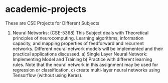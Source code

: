 # academic-projects
These are CSE Projects for Different Subjects
1. Neural Networks: (CSE-5368)
   This Subject deals with Theoretical principles of neurocomputing. Learning algorithms, information capacity, and mapping properties of feedforward and recurrent networks. 
   Different neural network models will be implemented and their practical applications discussed.
   a) Single Layer Neural Network: Implementing Model and Training
   b) Practice with different learning rules. Note that the neural network in this assignment may be used for regression or classification.
   c) create multi-layer neural networks using Tensorflow (without using Keras).
  
   
